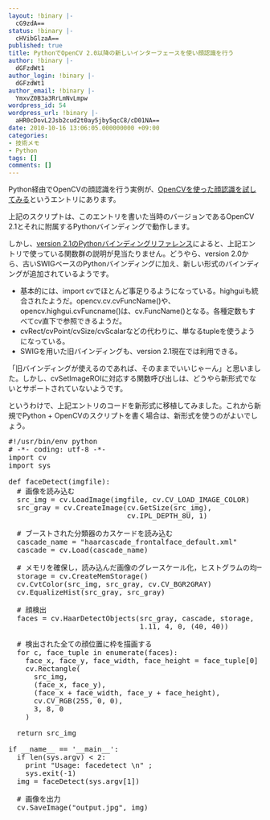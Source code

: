 ```yaml
---
layout: !binary |-
  cG9zdA==
status: !binary |-
  cHVibGlzaA==
published: true
title: PythonでOpenCV 2.0以降の新しいインターフェースを使い顔認識を行う
author: !binary |-
  dGFzdWt1
author_login: !binary |-
  dGFzdWt1
author_email: !binary |-
  YmxvZ0B3a3RrLmNvLmpw
wordpress_id: 54
wordpress_url: !binary |-
  aHR0cDovL2Jsb2cud2t0ay5jby5qcC8/cD01NA==
date: 2010-10-16 13:06:05.000000000 +09:00
categories:
- 技術メモ
- Python
tags: []
comments: []
---
```

Python経由でOpenCVの顔認識を行う実例が、<a href="http://yamashita.dyndns.org/blog/face-detection-with-opencv/">OpenCVを使った顔認識を試してみる</a>というエントリにあります。

上記のスクリプトは、このエントリを書いた当時のバージョンであるOpenCV 2.1とそれに附属するPythonバインディングで動作します。

しかし、<a href="http://opencv.jp/opencv-2.1/py/">version 2.1のPythonバインディングリファレンス</a>によると、上記エントリで使っている関数群の説明が見当たりません。どうやら、version 2.0から、古いSWIGベースのPythonバインディングに加え、新しい形式のバインディングが追加されているようです。
<ul>
	<li>基本的には、import cvでほとんど事足りるようになっている。highguiも統合されたようだ。opencv.cv.cvFuncName()や、opencv.highgui.cvFuncname()は、cv.FuncName()となる。各種定数もすべてcv直下で参照できるようだ。</li>
	<li>cvRect/cvPoint/cvSize/cvScalarなどの代わりに、単なるtupleを使うようになっている。</li>
	<li>SWIGを用いた旧バインディングも、version 2.1現在では利用できる。</li>
</ul>
「旧バインディングが使えるのであれば、そのままでいいじゃーん」と思いました。しかし、cvSetImageROIに対応する関数呼び出しは、どうやら新形式でないとサポートされていないようです。

というわけで、上記エントリのコードを新形式に移植してみました。これから新規でPython + OpenCVのスクリプトを書く場合は、新形式を使うのがよいでしょう。
<pre class="syntax escaped brush-python">
#!/usr/bin/env python
# -*- coding: utf-8 -*-
import cv
import sys

def faceDetect(imgfile):
  # 画像を読み込む
  src_img = cv.LoadImage(imgfile, cv.CV_LOAD_IMAGE_COLOR)
  src_gray = cv.CreateImage(cv.GetSize(src_img),
                            cv.IPL_DEPTH_8U, 1)

  # ブーストされた分類器のカスケードを読み込む
  cascade_name = "haarcascade_frontalface_default.xml"
  cascade = cv.Load(cascade_name)

  # メモリを確保し，読み込んだ画像のグレースケール化，ヒストグラムの均一化を行う
  storage = cv.CreateMemStorage()
  cv.CvtColor(src_img, src_gray, cv.CV_BGR2GRAY)
  cv.EqualizeHist(src_gray, src_gray)

  # 顔検出
  faces = cv.HaarDetectObjects(src_gray, cascade, storage,
                               1.11, 4, 0, (40, 40))

  # 検出された全ての顔位置に枠を描画する
  for c, face_tuple in enumerate(faces):
    face_x, face_y, face_width, face_height = face_tuple[0]
    cv.Rectangle(
      src_img,
      (face_x, face_y),
      (face_x + face_width, face_y + face_height),
      cv.CV_RGB(255, 0, 0),
      3, 8, 0
    )

  return src_img

if __name__ == '__main__':
  if len(sys.argv) < 2:
    print "Usage: facedetect \n" ;
    sys.exit(-1)
  img = faceDetect(sys.argv[1])

  # 画像を出力
  cv.SaveImage("output.jpg", img)
</pre>
